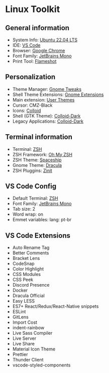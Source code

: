 # Linux Toolkit

## General information

- System Info: [Ubuntu 22.04 LTS](https://ubuntu.com/download/desktop)
- IDE: [VS Code](https://code.visualstudio.com/download)
- Browser: [Google Chrome](https://www.google.com/intl/pt-BR/chrome/)
- Font Family: [JetBrains Mono](https://www.jetbrains.com/pt-br/lp/mono/)
- Print Tool: [Flameshot](https://flameshot.org/)

## Personalization

- Theme Manager: [Gnome Tweaks](https://diolinux.com.br/gnome/gnome-tweak-tool-gnome-tweaks-no-ubuntu.html)
- Shell Theme Extensions: [Gnome Extensions](https://extensions.gnome.org/)
- Main extension: [User Themes](https://extensions.gnome.org/extension/19/user-themes/)
- Cursor: CMZ-Black
- Icons: [Colloid](https://github.com/vinceliuice/Colloid-icon-theme)
- Shell (GTK Theme): [Colloid-Dark](https://github.com/vinceliuice/Colloid-gtk-theme)
- Legacy Applications: [Colloid-Dark](https://github.com/vinceliuice/Colloid-gtk-theme)

## Terminal information

- Terminal: [ZSH](https://github.com/ohmyzsh/ohmyzsh/wiki/Installing-ZSH)
- ZSH Framework: [Oh My ZSH](https://github.com/ohmyzsh/ohmyzsh)
- ZSH Theme: [Spaceship](https://github.com/spaceship-prompt/spaceship-prompt)
- Gnome Theme: [Dracula](https://draculatheme.com/gnome-terminal)
- ZSH Pluggins: [Zinit](https://github.com/zdharma-continuum/zinit)

## VS Code Config

- Default Terminal: [ZSH](https://github.com/ohmyzsh/ohmyzsh/wiki/Installing-ZSH)
- Font Family: [JetBrains Mono](https://www.jetbrains.com/pt-br/lp/mono/)
- Tab size: 2
- Word wrap: on
- Emmet variables: lang: pt-br

## VS Code Extensions

- Auto Rename Tag
- Better Comments
- Bracket Lens
- CodeSnap
- Color Highlight
- CSS Modules
- CSS Peek
- Discord Presence
- Docker
- Dracula Official
- Easy LESS
- ES7+ React/Redux/React-Native snippets
- ESLint
- GitLens
- Import Cost
- indent-rainbow
- Live Sass Compiler
- Live Server
- Live Share
- Material Icon Theme
- Prettier
- Thunder Client
- vscode-styled-components
